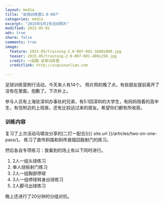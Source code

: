 ```yaml
---
layout: media
title: "足球训练营2.0-007"
categories: media
excerpt: "2015年5月1号活动照片"
modified: 2015-05-01
ads: true
share: false
comments: true
image:
  feature: 2015-05/training-2.0-007-001-1600x800.jpg
  teaser: 2015-05/training-2.0-007-001-400x250.jpg
  credit: 一起踢·足球训练营
  creditlink: http://zuqiuxunlian.com
  
---
```


足球训练营例行活动，今天来人有14个。 照片照的晚了点，有些朋友提前离开了没有在里面，抱歉了。下次补上。

参与人员有上海驻深圳办事处的兄弟，有5.1回深圳的大学生，有妈妈陪着的高中生，有住附近的上班族，还有比较远过来的朋友。希望你们都有所收获。

### 训练内容
复习了上次活动马啸龙分享的[二打一配合]({{ site.url }}/articles/two-on-one-pass/)。
练习了直传斜插和斜传直插回敲射门的练习。

然后各自专项练习：我看到的场上有以下同时进行。

1. 2人一组头球练习
2. 单人绕桩射门练习
3. 2人一组胸部停球
4. 3人一组停球转身出球练习
5. 2人脚弓出球练习

晚上还进行了20分钟的分组对抗。